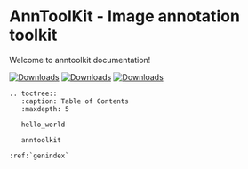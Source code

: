 # AnnToolKit - Image annotation toolkit


Welcome to anntoolkit documentation!

[![Downloads](https://pepy.tech/badge/anntoolkit)](https://pepy.tech/project/anntoolkit)
[![Downloads](https://api.travis-ci.com/podgorskiy/anntoolkit.svg?branch=master)](https://api.travis-ci.com/podgorskiy/anntoolkit)
[![Downloads](https://img.shields.io/badge/License-MIT-yellow.svg)]()


```eval_rst
.. toctree::
   :caption: Table of Contents
   :maxdepth: 5
   
   hello_world
   
   anntoolkit
```



```eval_rst
:ref:`genindex`
```
